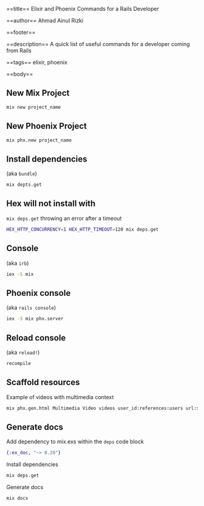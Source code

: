 ==title==
Elixir and Phoenix Commands for a Rails Developer

==author==
Ahmad Ainul Rizki

==footer==


==description==
A quick list of useful commands for a developer coming from Rails

==tags==
elixir, phoenix

==body==
## New Mix Project

```bash
mix new project_name
```

## New Phoenix Project

```bash
mix phx.new project_name
```

## Install dependencies

(aka `bundle`)

```bash
mix depts.get
```

## Hex will not install with 

`mix deps.get` throwing an error after a timeout

```bash
HEX_HTTP_CONCURRENCY=1 HEX_HTTP_TIMEOUT=120 mix deps.get
```

## Console

(aka `irb`)

```bash
iex -S mix
```

## Phoenix console

(aka `rails console`)

```bash
iex -S mix phx.server
```

## Reload console

(aka `reload!`)

```bash
recompile
```

## Scaffold resources

Example of videos with multimedia context

```bash
mix phx.gen.html Multimedia Video videos user_id:references:users url:string title:string description:text
```

## Generate docs

Add dependency to mix.exs within the `deps` code block

```elixir
{:ex_doc, "~> 0.20"}
```

Install dependencies

```bash
mix deps.get
```

Generate docs

```bash
mix docs
```
